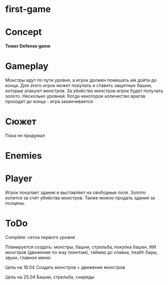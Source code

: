 # first-game

# Concept
**Tower Defense game**
# Gameplay
Монстры идут по пути уровня, а игрок должен помешать им дойти до конца. Для этого игрок может покупать и ставить защитные башни, которые атакуют монстров. За убийство монстров игрок будет получать золото. Несколько уровней. Когда некоторое количество врагов проходит до конца - игра заканчивается.
# Сюжет
Пока не придумал

# Enemies

# Player
Игрок покупает здания и выставляет на свободные поля. Золото копится за счёт убийства монстров. Также можно продать здания за полцены.
# ToDo
Complete: сетка первого уровня

Планируется создать: монстры, башни, стрельба, покупка башен, ИИ монстров (движение по way поинтам), таймер до спавна, health бары, звуки, главное меню.

Цель на 18.04
Создать монстров + движение монстров

Цель на 25.04
Башни, стрельба, снаряды
